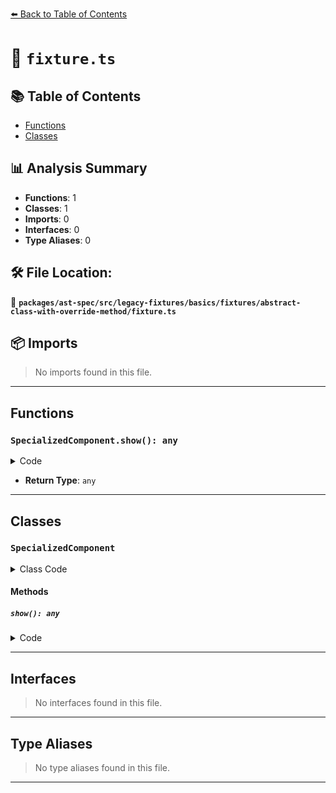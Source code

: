 [⬅️ Back to Table of Contents](../../../../../../../index.md)

# 📄 `fixture.ts`

## 📚 Table of Contents

- [Functions](#functions)
- [Classes](#classes)

## 📊 Analysis Summary

- **Functions**: 1
- **Classes**: 1
- **Imports**: 0
- **Interfaces**: 0
- **Type Aliases**: 0

## 🛠️ File Location:
📂 **`packages/ast-spec/src/legacy-fixtures/basics/fixtures/abstract-class-with-override-method/fixture.ts`**

## 📦 Imports

> No imports found in this file.


---

## Functions

### `SpecializedComponent.show(): any`

<details><summary>Code</summary>

```ts
abstract override show();
```
</details>

- **Return Type**: `any`

---

## Classes

### `SpecializedComponent`

<details><summary>Class Code</summary>

```ts
abstract class SpecializedComponent extends SomeComponent {
  abstract override show();
}
```
</details>

#### Methods

##### `show(): any`

<details><summary>Code</summary>

```ts
abstract override show();
```
</details>


---

## Interfaces

> No interfaces found in this file.


---

## Type Aliases

> No type aliases found in this file.


---